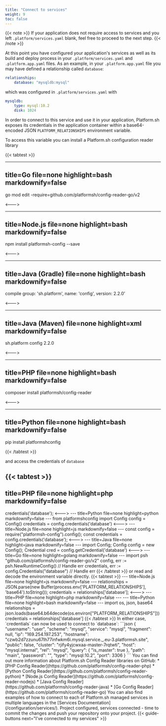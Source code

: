 ```yaml
---
title: "Connect to services"
weight: 9
toc: false
---
```


{{< note >}}
If your application does not require access to services and you left `.platform/services.yaml` blank, feel free to proceed to the next step.
{{< /note >}}

At this point you have configured your application's services as well as its build and deploy process in your `.platform/services.yaml` and `.platform.app.yaml` files. As an example, in your `.platform.app.yaml` file you may have defined a relationship called `database`:

```yaml
relationships:
    database: "mysqldb:mysql"
```

which was configured in `.platform/services.yaml` with

```yaml
mysqldb:
    type: mysql:10.2
    disk: 1024
```

In order to connect to this service and use it in your application, Platform.sh exposes its credentials in the application container within a base64-encoded JSON `PLATFORM_RELATIONSHIPS` environment variable.

To access this variable you can install a Platform.sh configuration reader library

{{< tabtest >}}

---
title=Go
file=none
highlight=bash
markdownify=false
---

go mod edit -require=github.com/platformsh/config-reader-go/v2

<--->

---
title=Node.js
file=none
highlight=bash
markdownify=false
---

npm install platformsh-config --save

<--->

---
title=Java (Gradle)
file=none
highlight=bash
markdownify=false
---

compile group: 'sh.platform', name: 'config', version: 2.2.0'

<--->

---
title=Java (Maven)
file=none
highlight=xml
markdownify=false
---

<dependency>
    <groupId>sh.platform</groupId>
    <artifactId>config</artifactId>
    <version>2.2.0</version>
</dependency>

<--->

---
title=PHP
file=none
highlight=bash
markdownify=false
---

composer install platformsh/config-reader

<--->

---
title=Python
file=none
highlight=bash
markdownify=false
---

pip install platformshconfig

{{< /tabtest >}}


and access the credentials of `database`

{{< tabtest >}}
---
title=PHP
file=none
highlight=php
markdownify=false
---
<?php

use Platformsh\ConfigReader\Config;

$config = new Config();
$credentials = $config->credentials('database');

<--->
---
title=Python
file=none
highlight=python
markdownify=false
---

from platformshconfig import Config

config = Config()
credentials = config.credentials('database')

<--->

---
title=Node.js
file=none
highlight=js
markdownify=false
---

const config = require("platformsh-config").config();
const credentials = config.credentials('database');

<--->

---
title=Java
file=none
highlight=java
markdownify=false
---
import Config;

Config config = new Config();
Credential cred = config.getCredential('database')

<--->

---
title=Go
file=none
highlight=golang
markdownify=false
---

import psh "github.com/platformsh/config-reader-go/v2"

config, err := psh.NewRuntimeConfig()
// Handle err

credentials, err := config.Credentials("database")
// Handle err

{{< /tabtest >}}



or read and decode the environment variable directly.


{{< tabtest >}}

---
title=Node.js
file=none
highlight=js
markdownify=false
---

relationships = JSON.parse(new Buffer(process.env['PLATFORM_RELATIONSHIPS'], 'base64').toString());
credentials = relationships['database'];

<--->

---
title=PHP
file=none
highlight=php
markdownify=false
---
<?php

$relationships = json_decode(base64_decode(getenv('PLATFORM_RELATIONSHIPS')), TRUE);
$credentials = $relationships['database'];

<--->

---
title=Python
file=none
highlight=bash
markdownify=false
---

import os, json, base64

relationships = json.loads(base64.b64decode(os.environ["PLATFORM_RELATIONSHIPS"]))
credentials = relationships['database']

{{< /tabtest >}}

In either case, `credentials` can now be used to connect to `database`:

```json
{
  "username": "user",
  "scheme": "mysql",
  "service": "mysql",
  "fragment": null,
  "ip": "169.254.197.253",
  "hostname": "czwb2d7zzunu67lh77infwkm6i.mysql.service._.eu-3.platformsh.site",
  "public": false,
  "cluster": "rjify4yjcwxaa-master-7rqtwti",
  "host": "mysql.internal",
  "rel": "mysql",
  "query": {
    "is_master": true
  },
  "path": "main",
  "password": "",
  "type": "mysql:10.2",
  "port": 3306
}
```

You can find out more information about Platform.sh Config Reader libraries on GitHub:

* [PHP Config Reader](https://github.com/platformsh/config-reader-php)
* [Python Config Reader](https://github.com/platformsh/config-reader-python)
* [Node.js Config Reader](https://github.com/platformsh/config-reader-nodejs)
* [Java Config Reader](https://github.com/platformsh/config-reader-java)
* [Go Config Reader](https://github.com/platformsh/config-reader-go)

You can also find examples of how to connect to each of Platform.sh managed services in multiple languages in the [Services Documentation](/configuration/services/).

Project configured, services connected - time to commit the changes and push your repository onto your project.

{{< guide-buttons next="I've connected to my services" >}}
